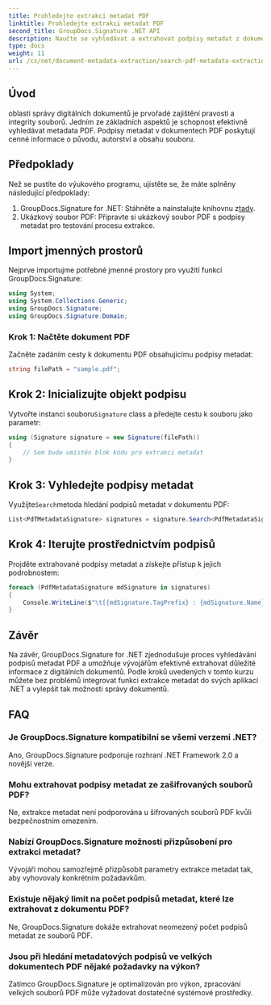 ```yaml
---
title: Prohledejte extrakci metadat PDF
linktitle: Prohledejte extrakci metadat PDF
second_title: GroupDocs.Signature .NET API
description: Naučte se vyhledávat a extrahovat podpisy metadat z dokumentů PDF pomocí GroupDocs.Signature for .NET. Zvyšte své možnosti správy dokumentů.
type: docs
weight: 11
url: /cs/net/document-metadata-extraction/search-pdf-metadata-extraction/
---
```

## Úvod
oblasti správy digitálních dokumentů je prvořadé zajištění pravosti a integrity souborů. Jedním ze základních aspektů je schopnost efektivně vyhledávat metadata PDF. Podpisy metadat v dokumentech PDF poskytují cenné informace o původu, autorství a obsahu souboru.
## Předpoklady
Než se pustíte do výukového programu, ujistěte se, že máte splněny následující předpoklady:
1.  GroupDocs.Signature for .NET: Stáhněte a nainstalujte knihovnu z[tady](https://releases.groupdocs.com/signature/net/).
2. Ukázkový soubor PDF: Připravte si ukázkový soubor PDF s podpisy metadat pro testování procesu extrakce.

## Import jmenných prostorů
Nejprve importujme potřebné jmenné prostory pro využití funkcí GroupDocs.Signature:
```csharp
using System;
using System.Collections.Generic;
using GroupDocs.Signature;
using GroupDocs.Signature.Domain;
```
### Krok 1: Načtěte dokument PDF
Začněte zadáním cesty k dokumentu PDF obsahujícímu podpisy metadat:
```csharp
string filePath = "sample.pdf";
```
## Krok 2: Inicializujte objekt podpisu
 Vytvořte instanci souboru`Signature` class a předejte cestu k souboru jako parametr:
```csharp
using (Signature signature = new Signature(filePath))
{
    // Sem bude umístěn blok kódu pro extrakci metadat
}
```
## Krok 3: Vyhledejte podpisy metadat
 Využijte`Search`metoda hledání podpisů metadat v dokumentu PDF:
```csharp
List<PdfMetadataSignature> signatures = signature.Search<PdfMetadataSignature>(SignatureType.Metadata);
```
## Krok 4: Iterujte prostřednictvím podpisů
Projděte extrahované podpisy metadat a získejte přístup k jejich podrobnostem:
```csharp
foreach (PdfMetadataSignature mdSignature in signatures)
{
    Console.WriteLine($"\t[{mdSignature.TagPrefix} : {mdSignature.Name}] = {mdSignature.Value} ({mdSignature.Type})");
}
```

## Závěr
Na závěr, GroupDocs.Signature for .NET zjednodušuje proces vyhledávání podpisů metadat PDF a umožňuje vývojářům efektivně extrahovat důležité informace z digitálních dokumentů. Podle kroků uvedených v tomto kurzu můžete bez problémů integrovat funkci extrakce metadat do svých aplikací .NET a vylepšit tak možnosti správy dokumentů.
## FAQ
### Je GroupDocs.Signature kompatibilní se všemi verzemi .NET?
Ano, GroupDocs.Signature podporuje rozhraní .NET Framework 2.0 a novější verze.
### Mohu extrahovat podpisy metadat ze zašifrovaných souborů PDF?
Ne, extrakce metadat není podporována u šifrovaných souborů PDF kvůli bezpečnostním omezením.
### Nabízí GroupDocs.Signature možnosti přizpůsobení pro extrakci metadat?
Vývojáři mohou samozřejmě přizpůsobit parametry extrakce metadat tak, aby vyhovovaly konkrétním požadavkům.
### Existuje nějaký limit na počet podpisů metadat, které lze extrahovat z dokumentu PDF?
Ne, GroupDocs.Signature dokáže extrahovat neomezený počet podpisů metadat ze souborů PDF.
### Jsou při hledání metadatových podpisů ve velkých dokumentech PDF nějaké požadavky na výkon?
Zatímco GroupDocs.Signature je optimalizován pro výkon, zpracování velkých souborů PDF může vyžadovat dostatečné systémové prostředky.